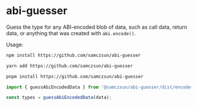# abi-guesser

Guess the type for any ABI-encoded blob of data, such as call data, return data, or anything that was created with `abi.encode()`.

Usage:

```bash
npm install https://github.com/samczsun/abi-guesser

yarn add https://github.com/samczsun/abi-guesser

pnpm install https://github.com/samczsun/abi-guesser
```

```javascript
import { guessAbiEncodedData } from '@samczsun/abi-guesser/dist/encode-guesser';

const types = guessAbiEncodedData(data);
```
